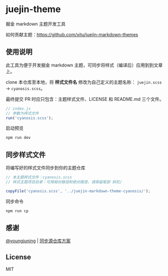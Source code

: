 # juejin-theme
掘金 markdown 主题开发工具

如何贡献主题：https://github.com/xitu/juejin-markdown-themes

## 使用说明
此工具为便于开发掘金 markdown 主题，可同步将样式（编译后）应用到到文章上。

clone 本仓库至本地，将 **样式文件名** 修改为自己定义的主题名称： `juejin.scss` -> `cyanosis.scss`。

最终提交 PR 时应只包含：主题样式文件、LICENSE 和 README.md 三个文件。

```js
// index.js
// 参数为样式文件
run('cyanosis.scss');
```

启动预览
```bash
npm run dev
```

## 同步样式文件
将编写好的样式文件同步到你的主题仓库

```js
// 本主题样式文件：cyanosis.scss
// 样式主题项目目录：可用相对路径和绝对路径，请保留尾部 斜杠/

copyFile('cyanosis.scss', '../juejin-markdown-theme-cyanosis/');
```

同步命令
```bash
npm run cp
```

## 感谢
[@youngjuning](https://github.com/youngjuning) | [同步源仓库方案](https://github.com/youngjuning/youngjuning/issues/30)

## License
MIT